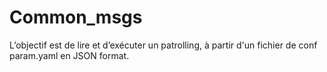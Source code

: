 # Common_msgs
L’objectif est de lire et d’exécuter un patrolling, à partir d'un fichier de conf param.yaml en JSON format.
